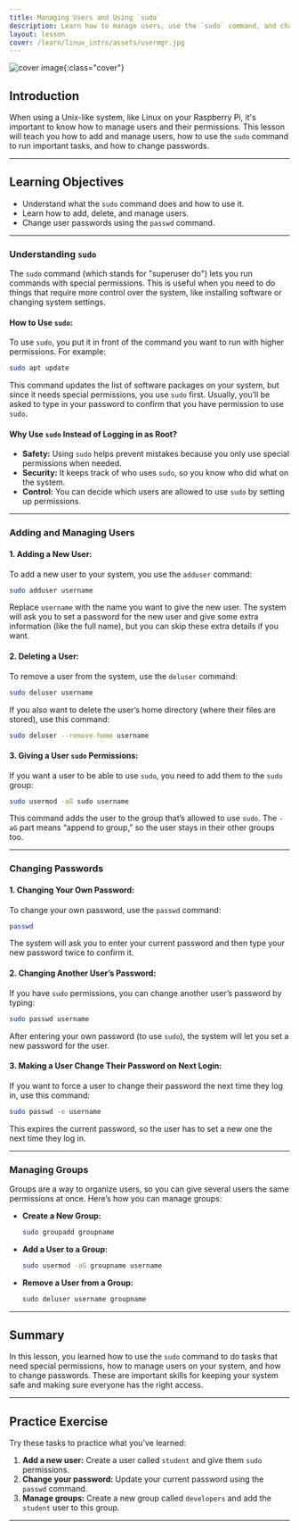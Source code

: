```yaml
---
title: Managing Users and Using `sudo`
description: Learn how to manage users, use the `sudo` command, and change passwords in a Unix-like system with simple and easy-to-understand instructions.
layout: lesson
cover: /learn/linux_intro/assets/usermgr.jpg
---
```


![cover image]({{page.cover}}){:class="cover"}

## Introduction

When using a Unix-like system, like Linux on your Raspberry Pi, it's important to know how to manage users and their permissions. This lesson will teach you how to add and manage users, how to use the `sudo` command to run important tasks, and how to change passwords.

---

## Learning Objectives

- Understand what the `sudo` command does and how to use it.
- Learn how to add, delete, and manage users.
- Change user passwords using the `passwd` command.

---

### Understanding `sudo`

The `sudo` command (which stands for "superuser do") lets you run commands with special permissions. This is useful when you need to do things that require more control over the system, like installing software or changing system settings.

#### **How to Use `sudo`:**

To use `sudo`, you put it in front of the command you want to run with higher permissions. For example:

```bash
sudo apt update
```

This command updates the list of software packages on your system, but since it needs special permissions, you use `sudo` first. Usually, you’ll be asked to type in your password to confirm that you have permission to use `sudo`.

#### **Why Use `sudo` Instead of Logging in as Root?**

- **Safety:** Using `sudo` helps prevent mistakes because you only use special permissions when needed.
- **Security:** It keeps track of who uses `sudo`, so you know who did what on the system.
- **Control:** You can decide which users are allowed to use `sudo` by setting up permissions.

---

### Adding and Managing Users

#### **1. Adding a New User:**

To add a new user to your system, you use the `adduser` command:

```bash
sudo adduser username
```

Replace `username` with the name you want to give the new user. The system will ask you to set a password for the new user and give some extra information (like the full name), but you can skip these extra details if you want.

#### **2. Deleting a User:**

To remove a user from the system, use the `deluser` command:

```bash
sudo deluser username
```

If you also want to delete the user’s home directory (where their files are stored), use this command:

```bash
sudo deluser --remove-home username
```

#### **3. Giving a User `sudo` Permissions:**

If you want a user to be able to use `sudo`, you need to add them to the `sudo` group:

```bash
sudo usermod -aG sudo username
```

This command adds the user to the group that’s allowed to use `sudo`. The `-aG` part means “append to group,” so the user stays in their other groups too.

---

### Changing Passwords

#### **1. Changing Your Own Password:**

To change your own password, use the `passwd` command:

```bash
passwd
```

The system will ask you to enter your current password and then type your new password twice to confirm it.

#### **2. Changing Another User’s Password:**

If you have `sudo` permissions, you can change another user’s password by typing:

```bash
sudo passwd username
```

After entering your own password (to use `sudo`), the system will let you set a new password for the user.

#### **3. Making a User Change Their Password on Next Login:**

If you want to force a user to change their password the next time they log in, use this command:

```bash
sudo passwd -e username
```

This expires the current password, so the user has to set a new one the next time they log in.

---

### Managing Groups

Groups are a way to organize users, so you can give several users the same permissions at once. Here’s how you can manage groups:

- **Create a New Group:**
  ```bash
  sudo groupadd groupname
  ```

- **Add a User to a Group:**
  ```bash
  sudo usermod -aG groupname username
  ```

- **Remove a User from a Group:**
  ```bash
  sudo deluser username groupname
  ```

---

## Summary

In this lesson, you learned how to use the `sudo` command to do tasks that need special permissions, how to manage users on your system, and how to change passwords. These are important skills for keeping your system safe and making sure everyone has the right access.

---

## Practice Exercise

Try these tasks to practice what you’ve learned:

1. **Add a new user:** Create a user called `student` and give them `sudo` permissions.
2. **Change your password:** Update your current password using the `passwd` command.
3. **Manage groups:** Create a new group called `developers` and add the `student` user to this group.

---
